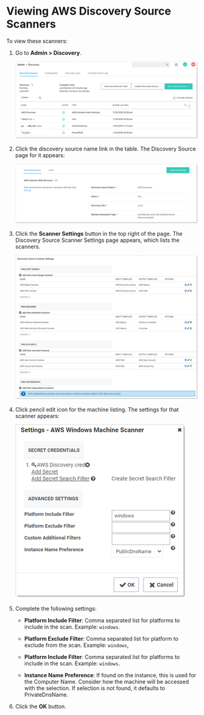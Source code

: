 [title]: # (Viewing AWS Discovery Source Scanners)
[tags]: # (AWS, Account Discovery, scanner)
[priority]: # (1000)

# Viewing AWS Discovery Source Scanners

 To view these scanners:

1. Go to **Admin > Discovery**.

   ![image-20200730121408367](images/image-20200730121408367.png)

1. Click the discovery source name link in the table. The Discovery Source page for it appears:

   ![image-20200730105028646](images/image-20200730105028646.png)

1. Click the **Scanner Settings** button in the top right of the page. The Discovery Source Scanner Settings page appears, which lists the scanners.

   ![image-20200730132312502](images/image-20200730132312502.png)

1. Click pencil edit icon for the machine listing. The settings for that scanner appears:

   ![image-20200730121852926](images/image-20200730121852926.png)

1. Complete the following settings:

   - **Platform Include Filter**: Comma separated list for platforms to include in the scan. Example: `windows`.
   - **Platform Exclude Filter**: Comma separated list for platform to exclude from the scan. Example: `windows`,

   - **Platform Include Filter**: Comma separated list for platforms to include in the scan. Example: `windows`.
   - **Instance Name Preference**: If found on the instance, this is used for the Computer Name. Consider how the machine will be accessed with the selection. If selection is not found, it defaults to PrivateDnsName.

1. Click the **OK** button.


